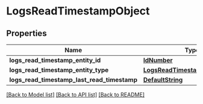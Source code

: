 # LogsReadTimestampObject

## Properties
Name | Type | Description | Notes
------------ | ------------- | ------------- | -------------
**logs_read_timestamp_entity_id** | [**IdNumber**](IdNumber.md) |  | 
**logs_read_timestamp_entity_type** | [**LogsReadTimestampEntityTypes**](LogsReadTimestampEntityTypes.md) |  | 
**logs_read_timestamp_last_read_timestamp** | [**DefaultString**](DefaultString.md) |  | 

[[Back to Model list]](../README.md#documentation-for-models) [[Back to API list]](../README.md#documentation-for-api-endpoints) [[Back to README]](../README.md)

